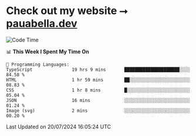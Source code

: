 # Check out my website ⭢ [pauabella.dev](https://pauabella.dev)

<!--START_SECTION:waka-->
![Code Time](http://img.shields.io/badge/Code%20Time-3%2C584%20hrs%201%20min-blue)

📊 **This Week I Spent My Time On** 

```text
💬 Programming Languages: 
TypeScript               19 hrs 9 mins       █████████████████████░░░░   84.58 % 
HTML                     1 hr 59 mins        ██░░░░░░░░░░░░░░░░░░░░░░░   08.83 % 
CSS                      1 hr 8 mins         █░░░░░░░░░░░░░░░░░░░░░░░░   05.04 % 
JSON                     16 mins             ░░░░░░░░░░░░░░░░░░░░░░░░░   01.24 % 
Image (svg)              2 mins              ░░░░░░░░░░░░░░░░░░░░░░░░░   00.20 % 
```


 Last Updated on 20/07/2024 16:05:24 UTC
<!--END_SECTION:waka-->
